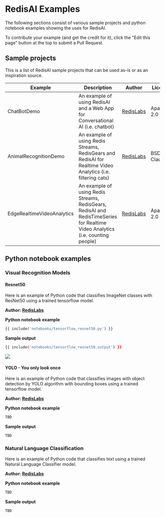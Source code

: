 # RedisAI Examples
The following sections consist of various sample projects and python notebook examples showing the uses for RedisAI.

To contribute your example (and get the credit for it), click the "Edit this page" button at the top to submit a Pull Request.

## Sample projects
This is a list of RedisAI sample projects that can be used as-is or as an inspiration source.

| Example | Description | Author | License | URL |
| --- | --- | --- | --- | --- |
| ChatBotDemo | An example of using RedisAI and a Web App for Conversational AI (i.e. chatbot) | [RedisLabs](https://redislabs.com/) | Apache-2.0 | [git](https://github.com/RedisAI/ChatBotDemo) |
| AnimalRecognitionDemo | An example of using Redis Streams, RedisGears and RedisAI for Realtime Video Analytics (i.e. filtering cats) | [RedisLabs](https://redislabs.com/) | BSD-3-Clause | [git](https://github.com/RedisGears/AnimalRecognitionDemo) |
| EdgeRealtimeVideoAnalytics | An example of using Redis Streams, RedisGears, RedisAI and RedisTimeSeries for Realtime Video Analytics (i.e. counting people) | [RedisLabs](https://redislabs.com/) | Apache-2.0 | [git](https://github.com/RedisGears/EdgeRealtimeVideoAnalytics) |

## Python notebook examples

### Visual Recognition Models


#### Resnet50

Here is an example of Python code that classifies ImageNet classes with ResNet50 using a trained tensorflow model.

**Author: [RedisLabs](https://redislabs.com/)**

**Python notebook example**

```python
{{ include('notebooks/tensorflow_resnet50.py') }}
```
**Sample output**

```bash
{{ include('notebooks/tensorflow_resnet50.output') }}
```
![](images/cat_classified.jpg)


#### YOLO - You only look once

Here is an example of Python code that classifies images with object detection by YOLO algorithm with bounding boxes using a trained tensorflow model.

**Author: [RedisLabs](https://redislabs.com/)**

**Python notebook example**

```python
TBD
```
**Sample output**

```bash
TBD
```

### Natural Language Classification


Here is an example of Python code that classifies text using a trained Natural Language Classifier model.

**Author: [RedisLabs](https://redislabs.com/)**

**Python notebook example**

```python
TBD
```
**Sample output**

```bash
TBD
```
